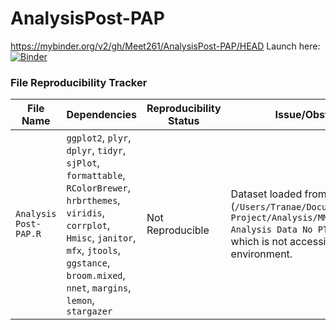 # AnalysisPost-PAP
https://mybinder.org/v2/gh/Meet261/AnalysisPost-PAP/HEAD
Launch here: [![Binder](https://mybinder.org/badge_logo.svg)](https://mybinder.org/v2/gh/Meet261/AnalysisPost-PAP/HEAD)

### File Reproducibility Tracker

| **File Name**                           | **Dependencies**                                                                                                                | **Reproducibility Status** | **Issue/Obstacle**                                                                                                             |
|-----------------------------------------|----------------------------------------------------------------------------------------------------------------------------------|----------------------------|--------------------------------------------------------------------------------------------------------------------------------|
| `Analysis Post-PAP.R`                   | `ggplot2`, `plyr`, `dplyr`, `tidyr`, `sjPlot`, `formattable`, `RColorBrewer`, `hrbrthemes`, `viridis`, `corrplot`, `Hmisc`, `janitor`, `mfx`, `jtools`, `ggstance`, `broom.mixed`, `nnet`, `margins`, `lemon`, `stargazer` | Not Reproducible            | Dataset loaded from a local path (`/Users/Tranae/Documents/Methods Project/Analysis/MMCPSR Analysis Data No PT.RData`), which is not accessible in a Binder environment.|

